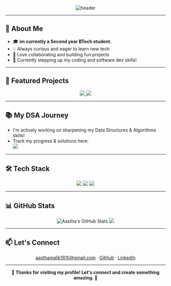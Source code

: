 <!--<!-- Profile Header with Banner -->
<p align="center">
  <img src="https://capsule-render.vercel.app/api?type=waving&color=0:bb6bd9,100:d6a4ff&height=180&section=header&text=Hi%20I'm%20Aastha%20Malik!%20👋&fontSize=38&fontAlignY=35&desc=BTech%20(2024-28)&descAlign=60&descAlignY=60" alt="header"/>
</p>


---

## 🌸 About Me

- 🎓 **im currently a Second year BTech student.**
- 💡 Always curious and eager to learn new tech
- 🤝 Love collaborating and building fun projects
- 🌱 Currently stepping up my coding and software dev skills!

---

## 🚀 Featured Projects

<p align="center">
  <a href="https://github.com/aastha-malik/Blossom">
    <img src="https://github-readme-stats.vercel.app/api/pin/?username=aastha-malik&repo=Blossom&theme=tokyonight" />
  </a>
  <a href="https://github.com/aastha-malik/2048">
    <img src="https://github-readme-stats.vercel.app/api/pin/?username=aastha-malik&repo=2048&theme=tokyonight" />
  </a>
  <!-- Add more as you grow! -->
</p>

---

## 📚 My DSA Journey

- I'm actively working on sharpening my Data Structures & Algorithms skills!
- Track my progress & solutions here:  
  <a href="https://github.com/aastha-malik/My-LeetCode-Journey">
    <img src="https://img.shields.io/badge/My%20LeetCode%20Journey-8B5CF6?style=flat-square&logo=leetcode&logoColor=white"/>
  </a>

---

## 🛠️ Tech Stack

<p align="center">
  <img src="https://img.shields.io/badge/Python-6C63FF?style=flat&logo=python&logoColor=white"/>
  <img src="https://img.shields.io/badge/FastAPI-00C7B7?style=flat&logo=fastapi&logoColor=white"/>
  <img src="https://img.shields.io/badge/SQLAlchemy-E75480?style=flat&logo=SQLAlchemy&logoColor=white"/>
  <!-- Add more as needed -->
</p>

---

## 📊 GitHub Stats

<p align="center">
  <img src="https://github-readme-stats.vercel.app/api?username=aastha-malik&show_icons=true&theme=tokyonight" alt="Aastha's GitHub Stats"/>
  <img src="https://github-readme-streak-stats.herokuapp.com/?user=aastha-malik&theme=tokyonight"/>
</p>

---

## 📫 Let's Connect

<p align="center">
  <a href="mailto:aasthamalik1810@gmail.com">aasthamalik1810@gmail.com</a> · 
  <a href="https://github.com/aastha-malik">GitHub</a> · 
  <a href="https://in.linkedin.com/in/aasthamalik1">LinkedIn</a>
</p>

---

<p align="center"><b>🌷 Thanks for visiting my profile! Let's connect and create something amazing. 🌷</b></p>
